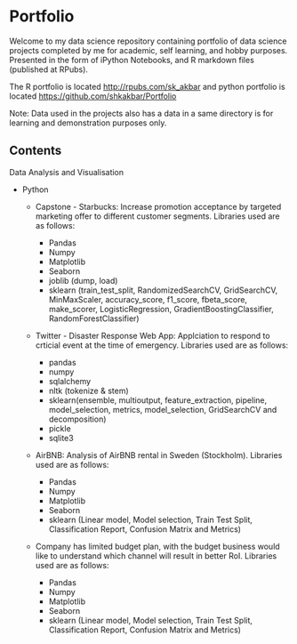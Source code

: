 # Portfolio


Welcome to my data science repository containing portfolio of data science projects completed by me for academic, self learning, and hobby purposes. Presented in the form of iPython Notebooks, and R markdown files (published at RPubs).

The R portfolio is located http://rpubs.com/sk_akbar and python portfolio is located https://github.com/shkakbar/Portfolio

Note: Data used in the projects also has a data in a same directory is for learning and demonstration purposes only.

## Contents

Data Analysis and Visualisation
* Python
  * Capstone - Starbucks: Increase promotion acceptance by targeted marketing offer to different customer segments. Libraries used are as follows:
     - Pandas
     - Numpy
     - Matplotlib
     - Seaborn
     - joblib (dump, load)
     - sklearn (train_test_split, RandomizedSearchCV, GridSearchCV, MinMaxScaler, accuracy_score, f1_score, fbeta_score, make_scorer, LogisticRegression, GradientBoostingClassifier, RandomForestClassifier)

  * Twitter - Disaster Response Web App: Applciation to respond to crticial event at the time of emergency. Libraries used are as follows:
     - pandas
     - numpy
     - sqlalchemy
     - nltk (tokenize & stem)
     - sklearn(ensemble, multioutput, feature_extraction, pipeline, model_selection, metrics, model_selection, GridSearchCV and decomposition)
    - pickle
    - sqlite3

  * AirBNB: Analysis of AirBNB rental in Sweden (Stockholm). Libraries used are as follows:
     - Pandas
     - Numpy
     - Matplotlib
     - Seaborn
     - sklearn (Linear model, Model selection, Train Test Split, Classification Report, Confusion Matrix and Metrics)

  * Company has limited budget plan, with the budget business would like to understand which channel will result in better RoI. Libraries used are as follows:
     - Pandas
     - Numpy
     - Matplotlib
     - Seaborn
     - sklearn (Linear model, Model selection, Train Test Split, Classification Report, Confusion Matrix and Metrics)

